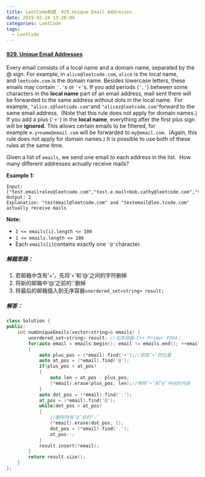 ```yaml
---
title: LeetCode刷题：929.Unique Email Addresses
date: 2019-02-24 13:28:00
categories: LeetCode
tags:
  - LeetCode
---
```

#### [929\. Unique Email Addresses](https://leetcode-cn.com/problems/unique-email-addresses/)
Every email consists of a local name and a domain name, separated by the @ sign.
For example, in ` alice@leetcode.com `, `alice` is the local name, and `leetcode.com` is the domain name.
Besides lowercase letters, these emails may contain `'.'`s or `'+'`s.
If you add periods (`'.'`) between some characters in the **local name** part of an email address, mail sent there will be forwarded to the same address without dots in the local name.  For example, `"alice.z@leetcode.com"`and `"alicez@leetcode.com"`forward to the same email address.  (Note that this rule does not apply for domain names.)
If you add a plus (`'+'`) in the **local name**, everything after the first plus sign will be **ignored**. This allows certain emails to be filtered, for example ` m.y+name@email.com ` will be forwarded to ` my@email.com `.  (Again, this rule does not apply for domain names.)
It is possible to use both of these rules at the same time.

Given a list of `emails`, we send one email to each address in the list.  How many different addresses actually receive mails? 

**Example 1:**
```
Input:["test.email+alex@leetcode.com","test.e.mail+bob.cathy@leetcode.com","testemail+david@lee.tcode.com"]
Output: 2
Explanation: "testemail@leetcode.com" and "testemail@lee.tcode.com" actually receive mails
```
**Note:**
*   `1 <= emails[i].length <= 100`
*   `1 <= emails.length <= 100`
*   Each `emails[i]`contains exactly one `'@'`character.
##### 解题思路：
1. 若邮箱中含有‘+’，先将‘+’和‘@’之间的字符删掉
2. 将新的邮箱中‘@’之前的‘.’删掉
3. 将最后的邮箱插入到无序容器`unordered_set<string> result;`
##### 解答：
```cpp
class Solution {
public:
    int numUniqueEmails(vector<string>& emails) {
        unordered_set<string> result; //无序容器-C++ Primer P394；
        for(auto email = emails.begin(); email != emails.end(); ++email)
        {
            auto plus_pos = (*email).find('+');//获取‘+’的位置
            auto at_pos = (*email).find('@');
            if(plus_pos < at_pos)
            {
                auto len = at_pos - plus_pos;
                (*email).erase(plus_pos, len);//移除‘+’和‘@’中间的内容
            }
            auto dot_pos = (*email).find('.');
            at_pos = (*email).find('@');
            while(dot_pos < at_pos)
            {
                //删除所有‘@’前的‘.’
                (*email).erase(dot_pos, 1);
                dot_pos = (*email).find('.');
                at_pos--;
            }
            result.insert(*email);
        }
        return result.size();
    }
};
```